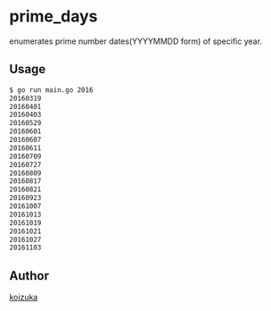 # prime_days

enumerates prime number dates(YYYYMMDD form) of specific year.

## Usage

```bash
$ go run main.go 2016
20160319
20160401
20160403
20160529
20160601
20160607
20160611
20160709
20160727
20160809
20160817
20160821
20160923
20161007
20161013
20161019
20161021
20161027
20161103
```

## Author

[koizuka](https://github.com/koizuka)
